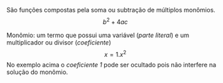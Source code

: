 São funções compostas pela soma ou subtração de múltiplos monômios. $$b^{2}+4ac$$

Monômio: um termo que possui uma variável (*parte literal*) e um multiplicador ou divisor (*coeficiente*) $$x = 1.x^{2} $$ No exemplo acima o *coeficiente 1* pode ser ocultado pois não interfere na solução do monômio.